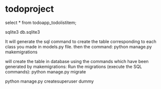 # todoproject
select * from todoapp_todolistitem;

sqlite3  db.sqlite3


It will generate the sql command to create the table corresponding to each class you made in models.py file. then the command: python manage.py makemigrations  

will create the table in database using the commands which have been generated by makemigrations: Run the migrations (execute the SQL commands): python manage.py migrate


 python manage.py createsuperuser
 dummy